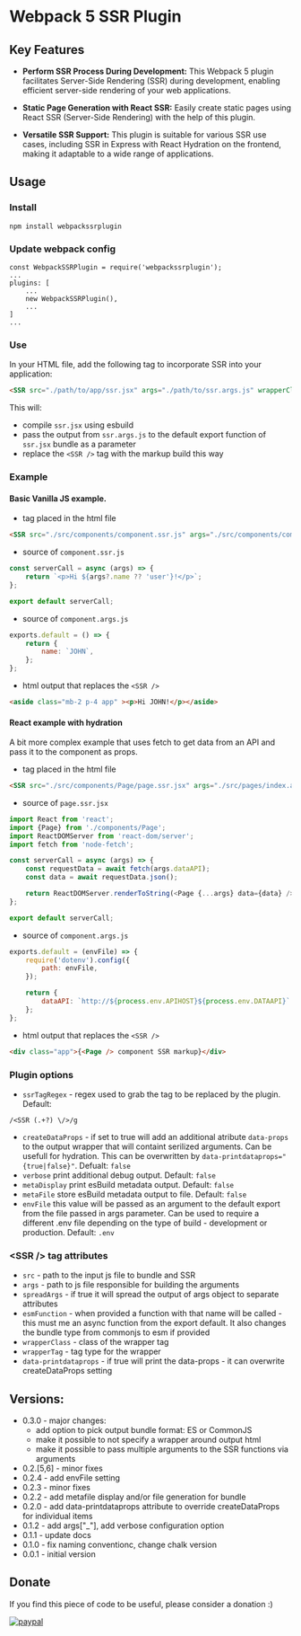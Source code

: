 # Webpack 5 SSR Plugin

## Key Features

- **Perform SSR Process During Development:** This Webpack 5 plugin facilitates Server-Side Rendering (SSR) during development, enabling efficient server-side rendering of your web applications.
  
- **Static Page Generation with React SSR:** Easily create static pages using React SSR (Server-Side Rendering) with the help of this plugin.

- **Versatile SSR Support:** This plugin is suitable for various SSR use cases, including SSR in Express with React Hydration on the frontend, making it adaptable to a wide range of applications.

## Usage

### Install
```
npm install webpackssrplugin
```

### Update webpack config
```
const WebpackSSRPlugin = require('webpackssrplugin');
...
plugins: [
    ...
    new WebpackSSRPlugin(),
    ...
]
...
```

### Use

In your HTML file, add the following tag to incorporate SSR into your application:

```html
<SSR src="./path/to/app/ssr.jsx" args="./path/to/ssr.args.js" wrapperClass="app" wrapperTag="div" />
```

This will:
* compile ```ssr.jsx``` using esbuild 
* pass the output from ```ssr.args.js``` to the default export function of ```ssr.jsx``` bundle as a parameter
* replace the ```<SSR />``` tag with the markup build this way

### Example
#### Basic Vanilla JS example.
* tag placed in the html file
```html
<SSR src="./src/components/component.ssr.js" args="./src/components/component.args.js" wrapperClass="mb-2 p-4 app" wrapperTag="aside" />
```
* source of ```component.ssr.js```
```js
const serverCall = async (args) => {
    return `<p>Hi ${args?.name ?? 'user'}!</p>`;
};

export default serverCall;
```
* source of ```component.args.js```
```js
exports.default = () => {
    return {
        name: `JOHN`,
    };
};
```
* html output that replaces the ```<SSR />```
```html
<aside class="mb-2 p-4 app" ><p>Hi JOHN!</p></aside>
```

#### React example with hydration
A bit more complex example that uses fetch to get data from an API and pass it to the component as props.

* tag placed in the html file
```html
<SSR src="./src/components/Page/page.ssr.jsx" args="./src/pages/index.args.js" wrapperClass="app" wrapperTag="div" />
```
* source of ```page.ssr.jsx```
```js
import React from 'react';
import {Page} from './components/Page';
import ReactDOMServer from 'react-dom/server';
import fetch from 'node-fetch';

const serverCall = async (args) => {
    const requestData = await fetch(args.dataAPI);
    const data = await requestData.json();

    return ReactDOMServer.renderToString(<Page {...args} data={data} />);
};

export default serverCall;

```
* source of ```component.args.js```
```js
exports.default = (envFile) => {
    require('dotenv').config({
        path: envFile,
    });

    return {
        dataAPI: `http://${process.env.APIHOST}${process.env.DATAAPI}`
    };
};
```
* html output that replaces the ```<SSR />```
```html
<div class="app">{<Page /> component SSR markup}</div>
```

### Plugin options
* ```ssrTagRegex``` - regex used to grab the tag to be replaced by the plugin. Default: 
```regex
/<SSR (.+?) \/>/g
```
* ```createDataProps``` - if set to true will add an additional atribute ```data-props``` to the output wrapper that will containt serilized arguments. Can be usefull for hydration. This can be overwritten by ```data-printdataprops="{true|false}"```. Defualt: ```false```
* ```verbose``` print additional debug output. Default: ```false```
* ```metaDisplay``` print esBuild metadata output. Default: ```false```
* ```metaFile``` store esBuild metadata output to file. Default: ```false```
* ```envFile``` this value will be passed as an argument to the default export from the file passed in args parameter. Can be used to require a different .env file depending on the type of build - development or production. Default: ```.env```

### &lt;SSR /&gt; tag attributes
* ```src``` - path to the input js file to bundle and SSR
* ```args``` - path to js file responsible for building the arguments
* ```spreadArgs``` - if true it will spread the output of args object to separate attributes
* ```esmFunction``` - when provided a function with that name will be called - this must me an async function from the export default. It also changes the bundle type from commonjs to esm if provided
* ```wrapperClass``` - class of the wrapper tag
* ```wrapperTag``` - tag type for the wrapper
* ```data-printdataprops``` - if true will print the data-props - it can overwrite createDataProps setting 

## Versions:
* 0.3.0 - major changes:
    * add option to pick output bundle format: ES or CommonJS
    * make it possible to not specify a wrapper around output html
    * make it possible to pass multiple arguments to the SSR functions via arguments
* 0.2.[5,6] - minor fixes
* 0.2.4 - add envFile setting
* 0.2.3 - minor fixes
* 0.2.2 - add metafile display and/or file generation for bundle
* 0.2.0 - add data-printdataprops attribute to override createDataProps for individual items 
* 0.1.2 - add args["_"], add verbose configuration option
* 0.1.1 - update docs
* 0.1.0 - fix naming conventionc, change chalk version
* 0.0.1 - initial version

## Donate 
If you find this piece of code to be useful, please consider a donation :)

[![paypal](https://www.paypalobjects.com/en_US/i/btn/btn_donateCC_LG.gif)](https://www.paypal.com/donate?hosted_button_id=ZPSPDRNU99V4Y)